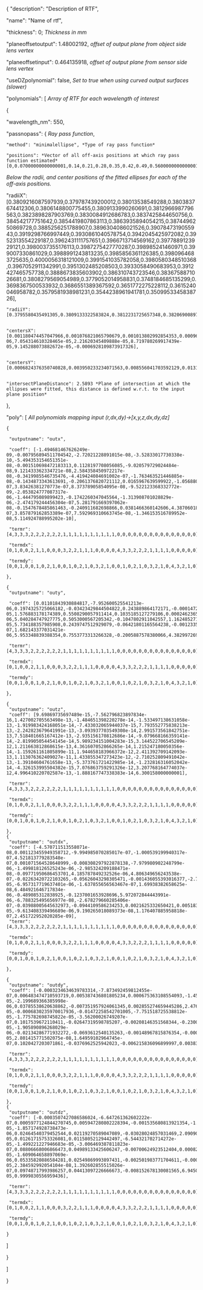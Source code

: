 {
 "description": "Description of RTF",
 
 "name": "Name of rtf",
 
 "thickness": 0; *Thickness in mm*
 
 "planeoffsetoutput": 1.48002192, *offset of output plane from object side lens vertex*
 
 "planeoffsetinput": 0.464135918,  *offset of output plane from sensor side lens vertex*
 
 "useDZpolynomial": false, *Set to true when using curved output surfaces (slower)*
 
 "polynomials": [ *Array of RTF for each wavelength of interest*
 
  {
  
   "wavelength_nm": 550, 
   
   "passnopass": { *Ray pass function*,
   
    "method": "minimalellipse", *Type of ray pass function*
    
    "positions": *Vector of all off-axis positions at which ray pass function estimated* 
    [0,0.07000000000000001,0.14,0.21,0.28,0.35,0.42,0.49,0.5600000000000001,0.63,0.7,0.77,0.84,0.91,0.98,1.05,1.12,1.19,1.26,1.33,1.4,1.47,1.54,1.61,1.68,1.75,1.82,1.89,1.96,2.03,2.1,2.17,2.24,2.31,2.38,2.45,2.52,2.59,2.66,2.73,2.8,2.87,2.94,3.01,3.08,3.15,3.22,3.29,3.36,3.43,3.5],
    
    
*Below the radii, and center positions of the fitted ellipses for each of the off-axis positions.*  

  "radiiX": [0.3809216087597939,0.379787439200012,0.38013538549288,0.3803837674412306,0.3806148800775455,0.3809133990260691,0.3812966987796563,0.3823898287903769,0.3830084912686783,0.3837425844650756,0.384542177751642,0.3854419807863113,0.3863935894054215,0.3874496250869728,0.3885256251788907,0.3896304086021526,0.3907847319055943,0.3919298766997449,0.3930861040578754,0.3942045425972082,0.3952313554229187,0.3962431111757651,0.3966713714569162,0.3977889123929121,0.3980037355176113,0.3987275427770287,0.398985241460971,0.399007330861029,0.3988991243813235,0.3985856361126385,0.3980964683725635,0.4000056318121009,0.3991541035782058,0.3980580348510368,0.3967052911342991,0.3951302485208503,0.3933058490683953,0.3912427465757738,0.3888673835603902,0.386310743723546,0.3836758871026681,0.3808279569054989,0.3779052014958831,0.3748184685135299,0.3698367500533932,0.3686551389367592,0.3651772275228112,0.3615240046958782,0.3579581938981231,0.3544238961941781,0.3509953345838726],
  
  
    "radiiY": [0.3795580435491305,0.3809133322583824,0.3812231725657348,0.3820690089787533,0.3833662322726651,0.3850271033356326,0.3870278863598892,0.3887304325404619,0.3913164321121247,0.3941843341997708,0.3973714831907186,0.4008363945967937,0.404614436638371,0.4086403589390238,0.4129749528112219,0.4175759478043903,0.4223652128569289,0.42732354998533,0.4323202724561744,0.4372691733093809,0.442073839267109,0.4464852398280187,0.4509644444501142,0.4539368428641874,0.457079798779622,0.4587040215130897,0.4598754203032757,0.4603206133177941,0.4599373077555852,0.4588548798719849,0.4570926138481615,0.4519330562138472,0.4489825300699651,0.4455311424636101,0.4415690795068026,0.437010220263952,0.431830548003753,0.4259715841091746,0.4195306464668087,0.4124206859806533,0.40465838917688,0.3965179764645178,0.3879908309734207,0.3792450271754176,0.3720259964490139,0.3605902745490094,0.3510234930598467,0.3412682578358666,0.3313217038387191,0.3215199524115466,0.3116908473286266],
    
    
    "centersX": [0.001180474457047966,0.001076821065790679,0.001013802992854353,0.00096661766668991,0.0009020249852780868,0.0008614759200476447,0.0008454163088320627,-0.0003838692781280508,-0.0005477383614033158,-0.0007014061932799312,-0.0008731917594728892,-0.001029705529036757,-0.001204183645871322,-0.001355400814044276,-0.001521562380577736,-0.00167588234565564,-0.00183321301703857,-0.001972929680562726,-0.002117002300630589,-0.002254120895316296,-0.002375343894168932,-0.002474038869853732,0.003586745170370642,-0.00269991635618294,0.003783846991137619,-0.002884216866906632,-0.002970888480864645,-0.003015459944355807,-0.00305560766291125,-0.003066397484733696,-0.003066266912996692,0.001082153090700761,0.001216914337767362,0.001226059034460281,0.001332299288882513,0.001309839030363569,0.001398347605360231,0.001335796301521051,0.001298246147334462,0.001296159696079608,0.001306370186385913,0.001292921128920003,0.001285749911311445,0.00135250020372525,0.001398623733483423,3.048352052349565e-06,7.054314610328465e-05,2.21620345409888e-05,8.719780269917439e-05,9.145288073882672e-05,-0.0006928109873917326],
    
    
    "centersY": [0.0006824376350740828,0.003950233234071563,0.008556041703592129,0.01316141327173195,0.01778121019831386,0.02240411896188607,0.02703868820383406,0.03175956533995154,0.03645592351636417,0.04117175251580116,0.04612911052666445,0.05119833372463429,0.05674578174997721,0.06271660719739106,0.06948012243002233,0.0770912669443428,0.08591038577695367,0.0960385603314222,0.1078516182926794,0.121498351608266,0.1370794205800642,0.1547574853492643,0.174096678845016,0.1974099214846577,0.2215778742113431,0.2497714608026953,0.2797845495726917,0.3120848899175419,0.3470539573566229,0.3845132550976949,0.4246427147707509,0.4633663216095626,0.5088096884115028,0.5571684388565031,0.6085513259427011,0.6632013284482243,0.7211043624229639,0.7824813944852728,0.8469269695982524,0.9145353155955418,0.9850593104490405,1.058281782213202,1.13396897684745,1.211810740706139,1.291673493581477,1.374090705304726,1.456866057139978,1.540838588035968,1.625905760275778,1.712103310132157,1.801223999830378],
    
    
    "intersectPlaneDistance": 2.5893 *Plane of intersection at which the ellipses were fitted, this distance is defined w.r.t. to the input plane position*
    
    
   },
   
   "poly": [ *All polynomials mapping input (r,dx,dy)->[x,y,z,dx,dy,dz]*
   
    {
    
     "outputname": "outx",
     
     "coeff": [-1.494681467626249e-09,-0.007956894511704542,-2.72021228891015e-08,-3.52833017730338e-10,-5.494353154651351e-08,-0.001510698472183313,0.1128197708056085,-9.020579729024484e-08,9.121433362334721e-08,2.584358450972217e-08,-0.3419985546735476,-4.419424084691002e-07,-1.763463521446885e-08,-0.1434873343613691,-0.2061376820721112,0.0165967639599922,-1.056880655339254e-07,3.83426381270773e-07,8.37378905854095e-08,-9.522123368332772e-09,-2.053824777087317e-06,-1.444795089899423,-0.1742260347045564,-1.313908701028829e-06,-2.474179244456304e-07,5.281791669397062e-08,-0.1547678485861463,-0.240911682698866,0.0381466360142606,4.38706018300139,-1.013470172123956e-07,3.857879162853389e-07,7.592969310663745e-08,-1.346153516789952e-08,5.114924788995202e-10],
     
     "termr": [4,3,3,3,2,2,2,2,2,2,1,1,1,1,1,1,1,1,1,1,0,0,0,0,0,0,0,0,0,0,0,0,0,0,0],
     
     "termdx": [0,1,0,0,2,1,1,0,0,0,3,2,2,1,1,1,0,0,0,0,4,3,3,2,2,2,1,1,1,1,0,0,0,0,0],
     
     "termdy": [0,0,1,0,0,1,0,2,1,0,0,1,0,2,1,0,3,2,1,0,0,1,0,2,1,0,3,2,1,0,4,3,2,1,0]
     
    },
    
    {
     "outputname": "outy",
     
     "coeff": [0.01101843930884817,-7.952600525541213e-06,0.1974325725066182,-0.03423429844504822,0.243889864172171,-0.0001472949703281916,-2.229962508979996e-05,1.576883178174389,0.5508290057911414,0.1035185127279106,0.0002462365245025997,2.357145847047284,0.04526305397964959,-0.0007848307323138065,-0.0001803533286188276,-3.627352086273763e-06,5.040284747927775,0.5053000567205342,-0.1047802911042557,1.162485271860225,0.4125232626502046,0.0008182726446942328,-2.099725751627653e-05,5.734188357985908,0.2439747512929079,-0.06421801165564238,-0.001233509821352837,-0.00031618479337306,1.107666443189873e-07,1.682143377031421e-06,5.953348839388354,0.7553773313266328,-0.2005887578380066,4.382997269945795,0.002473620651710258],
     
     "termr": [4,3,3,3,2,2,2,2,2,2,1,1,1,1,1,1,1,1,1,1,0,0,0,0,0,0,0,0,0,0,0,0,0,0,0],
     
     "termdx": [0,1,0,0,2,1,1,0,0,0,3,2,2,1,1,1,0,0,0,0,4,3,3,2,2,2,1,1,1,1,0,0,0,0,0],
     
     "termdy": [0,0,1,0,0,1,0,2,1,0,0,1,0,2,1,0,3,2,1,0,0,1,0,2,1,0,3,2,1,0,4,3,2,1,0]
     
    },
    
    {
     "outputname": "outz",
     "coeff": [9.69869735697489e-15,-7.562796823897834e-16,1.427002705563498e-13,-1.484651398220278e-14,-1.533497138631058e-13,-1.919983424168051e-14,-7.433032065944037e-15,7.793552775838213e-13,-2.242823679641991e-13,-3.093937703549308e-14,2.991573561842751e-13,7.518401665167412e-13,-2.935156170812686e-14,-9.079668166359141e-14,-2.819905054454145e-14,5.989234151004283e-15,3.144522706545209e-12,1.211663812868615e-13,4.361607052866265e-14,1.215247180050356e-14,-1.159261161805899e-11,1.944658183966372e-12,2.411392709142093e-13,1.113076362409027e-11,1.433855347273423e-12,-2.710252809491042e-13,-1.39104604761658e-13,-5.373761721422985e-14,-1.232816316052042e-14,-4.326153995504382e-15,7.076863759291326e-12,3.207768164774037e-12,4.996410220702587e-13,-1.888167747338383e-14,6.300158000000001],
     
     "termr": [4,3,3,3,2,2,2,2,2,2,1,1,1,1,1,1,1,1,1,1,0,0,0,0,0,0,0,0,0,0,0,0,0,0,0],
     
     "termdx": [0,1,0,0,2,1,1,0,0,0,3,2,2,1,1,1,0,0,0,0,4,3,3,2,2,2,1,1,1,1,0,0,0,0,0],
     
     "termdy": [0,0,1,0,0,1,0,2,1,0,0,1,0,2,1,0,3,2,1,0,0,1,0,2,1,0,3,2,1,0,4,3,2,1,0]
     
    },
    {
     "outputname": "outdx",
     "coeff": [-4.570711513558071e-08,0.001123455949358712,-9.994985070285017e-07,-1.000539199940317e-07,4.521813779283548e-07,0.001071564528648999,-0.008308297922878138,-7.979980902248799e-06,-1.499818126525243e-06,-2.985324209188471e-08,-0.09771950686453701,4.185787849232526e-06,4.806349656243538e-07,-0.02263420722103265,-0.05626043298305471,-0.001436055393016377,-2.718179648800889e-05,-6.957317719637401e-06,-1.637855656563467e-07,1.69938382658625e-08,6.484921646717834e-06,-0.489085312838925,-0.1237001653928696,5.972072844443991e-06,-6.788325495656977e-08,-2.678279660285406e-07,-0.03988005645632973,-0.0944109586234253,0.0021625332650421,0.005183493469182997,-3.281510503362453e-05,-9.613408339496689e-06,9.190265018089373e-08,1.176407885958818e-07,2.451722952020285e-09],
     "termr": [4,3,3,3,2,2,2,2,2,2,1,1,1,1,1,1,1,1,1,1,0,0,0,0,0,0,0,0,0,0,0,0,0,0,0],
     
     "termdx": [0,1,0,0,2,1,1,0,0,0,3,2,2,1,1,1,0,0,0,0,4,3,3,2,2,2,1,1,1,1,0,0,0,0,0],
     
     "termdy": [0,0,1,0,0,1,0,2,1,0,0,1,0,2,1,0,3,2,1,0,0,1,0,2,1,0,3,2,1,0,4,3,2,1,0]
     
    },
    
    {
     "outputname": "outdy",
     "coeff": [-0.0003234634639783314,-7.873492459812455e-07,0.006483474710593719,0.005387436801805234,0.000675363108554093,-1.45654979435839e-05,-2.199689366385998e-06,0.03785538620638862,-0.007351957924061345,0.002855274659445286,2.476462390298987e-05,-0.0006830235970017936,-0.01472258542701005,-7.751518725538812e-05,-1.775782698745822e-05,-3.56200026749207e-07,0.1017539672110411,-0.02647319598785207,-0.00208146351568344,-0.2300070663796331,-0.06489830855099493,8.290765593095975e-05,-1.905890896268029e-06,-0.02134286771932272,-0.0693612540135263,-0.00148967815876354,-0.0001216070132679723,-3.099889172665538e-05,2.801415771502075e-08,1.64959102964745e-07,0.1020427203071861,-0.0376962525942023,-0.006215836096899997,0.003836736216889005,0.000115250043617192],
     
     "termr": [4,3,3,3,2,2,2,2,2,2,1,1,1,1,1,1,1,1,1,1,0,0,0,0,0,0,0,0,0,0,0,0,0,0,0],
     
     "termdx": [0,1,0,0,2,1,1,0,0,0,3,2,2,1,1,1,0,0,0,0,4,3,3,2,2,2,1,1,1,1,0,0,0,0,0],
     
     "termdy": [0,0,1,0,0,1,0,2,1,0,0,1,0,2,1,0,3,2,1,0,0,1,0,2,1,0,3,2,1,0,4,3,2,1,0]
     
    },
    {
     "outputname": "outdz",
     "coeff": [-0.0003507427086586024,-6.647261362602222e-07,0.0005977124844270745,0.005947280802228394,-0.001535680813921354,-1.229717498532951e-05,-1.857174928738473e-06,0.02464540379452544,0.02119270589047089,-0.03028024857031469,2.090900025928109e-05,0.01261715753326081,0.01158052129442497,-6.544321702714272e-05,-1.499221227946683e-05,-3.006469387811823e-07,0.08806668006866473,0.04989133425606247,-0.00700624923512404,0.0008208194381794015,-0.01727028521522529,7.000119515342698e-05,-1.609064658897069e-06,0.05335820886584281,0.02549869993897431,-0.002501983771704611,-0.0001026673972863936,-2.617038401928787e-05,2.384592992054104e-08,1.392602855515026e-07,0.09748717993986257,0.04413097226666673,-0.008152678130081565,6.945042571520969e-05,0.9999830556959436],
     
     "termr": [4,3,3,3,2,2,2,2,2,2,1,1,1,1,1,1,1,1,1,1,0,0,0,0,0,0,0,0,0,0,0,0,0,0,0],
     
     "termdx": [0,1,0,0,2,1,1,0,0,0,3,2,2,1,1,1,0,0,0,0,4,3,3,2,2,2,1,1,1,1,0,0,0,0,0],
     
     "termdy": [0,0,1,0,0,1,0,2,1,0,0,1,0,2,1,0,3,2,1,0,0,1,0,2,1,0,3,2,1,0,4,3,2,1,0]
     
    }
    
   ]
   
  }
  
 ]
 
}


